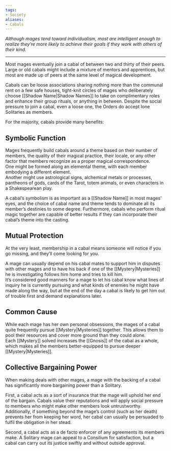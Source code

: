 ```yaml
---
tags:
- Society
aliases:
- Cabals
---
```


_Although mages tend toward individualism, most are intelligent enough to realize they’re more likely to achieve their goals if they work with others of their kind._

---

Most mages eventually join a cabal of between two and thirty of their peers.\
Large or old cabals might include a mixture of mentors and apprentices, but most are made up of peers at the same level of magical development.

Cabals can be loose associations sharing nothing more than the communal rent on a few safe houses, tight-knit circles of mages who deliberately choose [[Shadow Name|Shadow Names]] to take on complimentary roles and enhance their group rituals, or anything in between. Despite the social pressure to join a cabal, even a loose one, the Orders do accept lone Solitaries as members.

For the majority, cabals provide many benefits:

## Symbolic Function

Mages frequently build cabals around a theme based on their number of members, the quality of their magical practice, their locale, or any other factor that members recognize as a proper magical correspondence.\
One might be formed along an elemental theme, with each member embodying a different element.\
Another might use astrological signs, alchemical metals or processes, pantheons of gods, cards of the Tarot, totem animals, or even characters in a Shakespearean play.

A cabal’s symbolism is as important as a [[Shadow Name]] in most mages’ eyes, and the choice of cabal name and theme tends to dominate all its member’s destinies to some degree. Furthermore, cabals who perform ritual magic together are capable of better results if they can incorporate their cabal’s theme into the casting.

## Mutual Protection

At the very least, membership in a cabal means someone will notice if you go missing, and they’ll come looking for you.

A mage can usually depend on his cabal mates to support him in disputes with other mages and to have his back if one of the [[Mystery|Mysteries]] he is investigating follows him home and tries to kill him.\
It’s considered good manners for a mage to let his cabal know what lines of inquiry he is currently pursuing and what kinds of enemies he might have made along the way, but at the end of the day a cabal is likely to get him out of trouble first and demand explanations later.

## Common Cause

While each mage has her own personal obsessions, the mages of a cabal quite frequently pursue [[Mystery|Mysteries]] together. This allows them to pool their resources and cover more ground than they could alone.\
Each [[Mystery]] solved increases the [[Gnosis]] of the cabal as a whole, which makes all the members better-equipped to pursue deeper [[Mystery|Mysteries]].

## Collective Bargaining Power

When making deals with other mages, a mage with the backing of a cabal has significantly more bargaining power than a Solitary.

First, a cabal acts as a sort of insurance that the mage will uphold her end of the bargain. Cabals value their reputations and will apply social pressure to members who might make other members look untrustworthy.\
Additionally, if something beyond the mage’s control (such as her death) prevents her from keeping her word, her cabal can usually be persuaded to fulfil the obligation in her stead.

Second, a cabal acts as a de facto enforcer of any agreements its members make. A Solitary mage can appeal to a Consilium for satisfaction, but a cabal can carry out its justice swiftly and without outside approval.